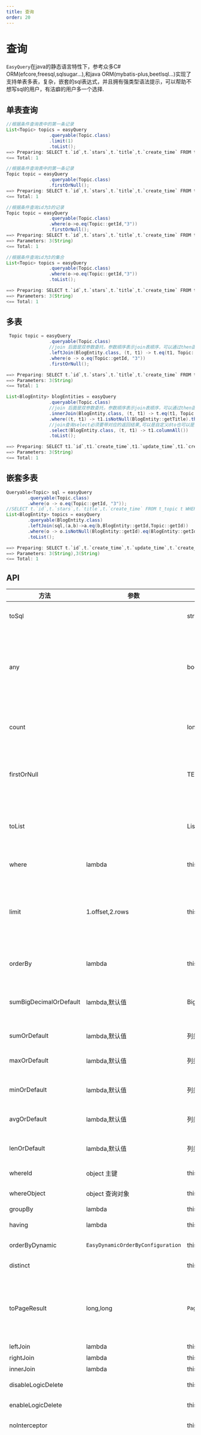 ```yaml
---
title: 查询
order: 20
---
```


# 查询

`EasyQuery`在java的静态语言特性下，参考众多C# ORM(efcore,freesql,sqlsugar...),和java ORM(mybatis-plus,beetlsql...)实现了支持单表多表，复杂，嵌套的sql表达式，并且拥有强类型语法提示，可以帮助不想写sql的用户，有洁癖的用户多一个选择.

## 单表查询
```java
//根据条件查询表中的第一条记录
List<Topic> topics = easyQuery
                .queryable(Topic.class)
                .limit(1)
                .toList();
==> Preparing: SELECT t.`id`,t.`stars`,t.`title`,t.`create_time` FROM t_topic t LIMIT 1
<== Total: 1

//根据条件查询表中的第一条记录
Topic topic = easyQuery
                .queryable(Topic.class)
                .firstOrNull();
==> Preparing: SELECT t.`id`,t.`stars`,t.`title`,t.`create_time` FROM t_topic t LIMIT 1
<== Total: 1 

//根据条件查询id为3的记录
Topic topic = easyQuery
                .queryable(Topic.class)
                .where(o->o.eq(Topic::getId,"3"))
                .firstOrNull();
==> Preparing: SELECT t.`id`,t.`stars`,t.`title`,t.`create_time` FROM t_topic t WHERE t.`id` = ? LIMIT 1
==> Parameters: 3(String)
<== Total: 1

//根据条件查询id为3的集合
List<Topic> topics = easyQuery
                .queryable(Topic.class)
                .where(o->o.eq(Topic::getId,"3"))
                .toList();

==> Preparing: SELECT t.`id`,t.`stars`,t.`title`,t.`create_time` FROM t_topic t WHERE t.`id` = ?
==> Parameters: 3(String)
<== Total: 1
```

## 多表
```java
 Topic topic = easyQuery
                .queryable(Topic.class)
                //join 后面是双参数委托，参数顺序表示join表顺序，可以通过then函数切换
                .leftJoin(BlogEntity.class, (t, t1) -> t.eq(t1, Topic::getId, BlogEntity::getId))
                .where(o -> o.eq(Topic::getId, "3"))
                .firstOrNull();

==> Preparing: SELECT t.`id`,t.`stars`,t.`title`,t.`create_time` FROM t_topic t LEFT JOIN t_blog t1 ON t.`id` = t1.`id` WHERE t.`id` = ? LIMIT 1
==> Parameters: 3(String)
<== Total: 1

List<BlogEntity> blogEntities = easyQuery
                .queryable(Topic.class)
                //join 后面是双参数委托，参数顺序表示join表顺序，可以通过then函数切换
                .innerJoin(BlogEntity.class, (t, t1) -> t.eq(t1, Topic::getId, BlogEntity::getId))
                .where((t, t1) -> t1.isNotNull(BlogEntity::getTitle).then(t).eq(Topic::getId, "3"))
                //join查询select必须要带对应的返回结果,可以是自定义dto也可以是实体对象,如果不带对象则返回t表主表数据
                .select(BlogEntity.class, (t, t1) -> t1.columnAll())
                .toList();

==> Preparing: SELECT t1.`id`,t1.`create_time`,t1.`update_time`,t1.`create_by`,t1.`update_by`,t1.`deleted`,t1.`title`,t1.`content`,t1.`url`,t1.`star`,t1.`publish_time`,t1.`score`,t1.`status`,t1.`order`,t1.`is_top`,t1.`top` FROM t_topic t INNER JOIN t_blog t1 ON t.`id` = t1.`id` WHERE t1.`title` IS NOT NULL AND t.`id` = ?
==> Parameters: 3(String)
<== Total: 1
```


## 嵌套多表
```java
Queryable<Topic> sql = easyQuery
        .queryable(Topic.class)
        .where(o -> o.eq(Topic::getId, "3"));
//SELECT t.`id`,t.`stars`,t.`title`,t.`create_time` FROM t_topic t WHERE t.`id` = ?
List<BlogEntity> topics = easyQuery
        .queryable(BlogEntity.class)
        .leftJoin(sql,(a,b)->a.eq(b,BlogEntity::getId,Topic::getId))
        .where(o -> o.isNotNull(BlogEntity::getId).eq(BlogEntity::getId,"3"))
        .toList();

==> Preparing: SELECT t.`id`,t.`create_time`,t.`update_time`,t.`create_by`,t.`update_by`,t.`deleted`,t.`title`,t.`content`,t.`url`,t.`star`,t.`publish_time`,t.`score`,t.`status`,t.`order`,t.`is_top`,t.`top` FROM t_blog t LEFT JOIN (SELECT t.`id`,t.`stars`,t.`title`,t.`create_time` FROM t_topic t WHERE t.`id` = ?) t1 ON t.`id` = t1.`id` WHERE t.`id` IS NOT NULL AND t.`id` = ?
==> Parameters: 3(String),3(String)
<== Total: 1
```

## API


方法  | 参数 | 返回  | 描述
--- | --- | --- | --- 
toSql |   | string | 返回当前表达式即将执行的sql语句
any |   | boolean | 返回当前表达式是在数据库中是否存在匹配项,存在至少一条返回true,无法匹配任意一条在返回false
count | | long | 返回当前表达式在数据库中命中的条数有多少,没有匹配数返回0
firstOrNull |  | TEntity | 返回当前表达式在数据库中命中的第一条,如果没命中就返回null
toList | | List\<TEntity\> | 返回当前表达式在数据库中命中的所有结果,如果没有结果则返回空集合
where | lambda | this | 对当前表达式进行条件追加
limit | 1.offset,2.rows | this | 对当前表达式进行查询结果返回和偏移进行限制，offset表示跳过多少条，limit表示获取多少条
orderBy | lambda | this | 对当前表达式进行查询结果进行排序
sumBigDecimalOrDefault | lambda,默认值 | BigDecimal |  用于对lambda列进行求和,返回结果BigDecimal防止结果溢出
sumOrDefault | lambda,默认值 | 列类型 |   用于对lambda列进行求和
maxOrDefault | lambda,默认值  | 列类型 |  用于对lambda列进行最大值查询
minOrDefault | lambda,默认值  | 列类型 |  用于对lambda列进行最小值查询
avgOrDefault | lambda,默认值 | 列类型 |  用于对lambda列进行平均值值查询
lenOrDefault | lambda,默认值 | 列类型 |  用于对lambda列进行长度查询
whereId | object 主键 | this |  添加单主键条件
whereObject | object 查询对象 | this |  添加对象查询条件
groupBy | lambda | this |  查询分组
having | lambda | this |  查询对分组结果进行筛选
orderByDynamic | `EasyDynamicOrderByConfiguration` | this | 添加查询动态排序
distinct |  | this |  对查询结果进行去重
toPageResult | long,long | `PageResult` | 对结果进行先count，然后limit+toList查询结果并且封装成`PageResult`返回
leftJoin | lambda | this |  左链接
rightJoin | lambda | this |  右链接
innerJoin | lambda | this |  内链接
disableLogicDelete |  | this |  本次查询不启用逻辑删除
enableLogicDelete |  | this |  本次查询启用逻辑删除
noInterceptor |  | this |   本次查询不使用拦截器
interceptor | name | this |   如果当前表达式默认使用拦截器那么这个方法调用意味着需要移除指定name的拦截器，如果是在`noInterceptor`后调用意味着只使用name的拦截器，多次调用即追加同策略
useInterceptor |  | this |  本次查询使用拦截器
asTracking |  | this |   本次查询使用追踪，需要开启追踪后才有效
asNoTracking |  | this |   本次查询不使用追踪,默认就是不使用追踪
asTable | tableName | this |  指定本次查询最近的表的表名,如果最近的表是匿名表则设置表别名alias
asTable | lambda | this |    指定本次查询最近的表的表名,如果最近的表是匿名表则设置表别名alias,表达式入参为现有表名返回设置的表名